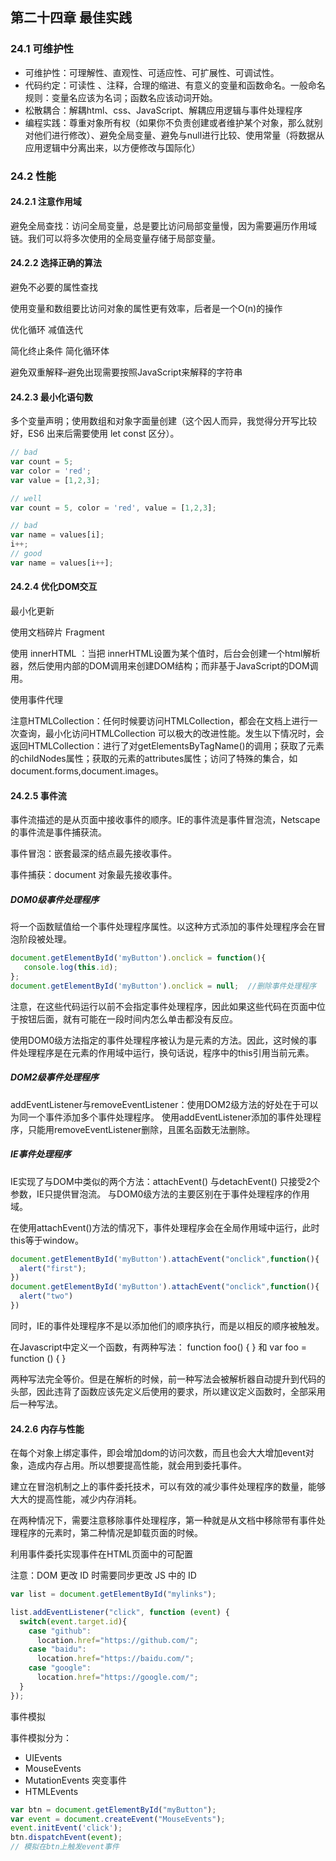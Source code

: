 ## 第二十四章 最佳实践

### 24.1 可维护性

- 可维护性：可理解性、直观性、可适应性、可扩展性、可调试性。
- 代码约定：可读性 、注释，合理的缩进、有意义的变量和函数命名。一般命名规则：变量名应该为名词；函数名应该动词开始。
- 松散耦合：解耦html、css、JavaScript、解耦应用逻辑与事件处理程序
- 编程实践：尊重对象所有权（如果你不负责创建或者维护某个对象，那么就别对他们进行修改）、避免全局变量、避免与null进行比较、使用常量（将数据从应用逻辑中分离出来，以方便修改与国际化）

### 24.2 性能

#### 24.2.1 注意作用域

避免全局查找：访问全局变量，总是要比访问局部变量慢，因为需要遍历作用域链。我们可以将多次使用的全局变量存储于局部变量。

#### 24.2.2 选择正确的算法

避免不必要的属性查找 

使用变量和数组要比访问对象的属性更有效率，后者是一个O(n)的操作

优化循环 减值迭代

简化终止条件 简化循环体

避免双重解释–避免出现需要按照JavaScript来解释的字符串

#### 24.2.3 最小化语句数

多个变量声明；使用数组和对象字面量创建（这个因人而异，我觉得分开写比较好，ES6 出来后需要使用 let const 区分）。

~~~js
// bad
var count = 5; 
var color = 'red'; 
var value = [1,2,3]; 

// well
var count = 5, color = 'red', value = [1,2,3];

// bad 
var name = values[i]; 
i++; 
// good 
var name = values[i++];
~~~


#### 24.2.4 优化DOM交互

最小化更新

使用文档碎片 Fragment

使用 innerHTML ：当把 innerHTML设置为某个值时，后台会创建一个html解析器，然后使用内部的DOM调用来创建DOM结构；而非基于JavaScript的DOM调用。

使用事件代理

注意HTMLCollection：任何时候要访问HTMLCollection，都会在文档上进行一次查询，最小化访问HTMLCollection 可以极大的改进性能。发生以下情况时，会返回HTMLCollection：进行了对getElementsByTagName()的调用；获取了元素的childNodes属性；获取的元素的attributes属性；访问了特殊的集合，如document.forms,document.images。

#### 24.2.5 事件流

事件流描述的是从页面中接收事件的顺序。IE的事件流是事件冒泡流，Netscape的事件流是事件捕获流。 

事件冒泡：嵌套最深的结点最先接收事件。 

事件捕获：document 对象最先接收事件。

##### DOM0级事件处理程序

将一个函数赋值给一个事件处理程序属性。以这种方式添加的事件处理程序会在冒泡阶段被处理。

~~~js
document.getElementById('myButton').onclick = function(){
   console.log(this.id);
};
document.getElementById('myButton').onclick = null;  //删除事件处理程序
~~~

注意，在这些代码运行以前不会指定事件处理程序，因此如果这些代码在页面中位于按钮后面，就有可能在一段时间内怎么单击都没有反应。 

使用DOM0级方法指定的事件处理程序被认为是元素的方法。因此，这时候的事件处理程序是在元素的作用域中运行，换句话说，程序中的this引用当前元素。

##### DOM2级事件处理程序

addEventListener与removeEventListener：使用DOM2级方法的好处在于可以为同一个事件添加多个事件处理程序。 使用addEventListener添加的事件处理程序，只能用removeEventListener删除，且匿名函数无法删除。

##### IE事件处理程序

IE实现了与DOM中类似的两个方法：attachEvent() 与detachEvent() 只接受2个参数，IE只提供冒泡流。 与DOM0级方法的主要区别在于事件处理程序的作用域。

在使用attachEvent()方法的情况下，事件处理程序会在全局作用域中运行，此时this等于window。

~~~js
document.getElementById('myButton').attachEvent("onclick",function(){
  alert("first");
})
document.getElementById('myButton').attachEvent("onclick",function(){
  alert("two")
})
~~~

同时，IE的事件处理程序不是以添加他们的顺序执行，而是以相反的顺序被触发。 


在Javascript中定义一个函数，有两种写法： function foo() { } 和 var foo = function () { } 

两种写法完全等价。但是在解析的时候，前一种写法会被解析器自动提升到代码的头部，因此违背了函数应该先定义后使用的要求，所以建议定义函数时，全部采用后一种写法。



#### 24.2.6 内存与性能

在每个对象上绑定事件，即会增加dom的访问次数，而且也会大大增加event对象，造成内存占用。所以想要提高性能，就会用到委托事件。 

建立在冒泡机制之上的事件委托技术，可以有效的减少事件处理程序的数量，能够大大的提高性能，减少内存消耗。 

在两种情况下，需要注意移除事件处理程序，第一种就是从文档中移除带有事件处理程序的元素时，第二种情况是卸载页面的时候。

利用事件委托实现事件在HTML页面中的可配置

注意：DOM 更改 ID 时需要同步更改 JS 中的 ID

~~~js
var list = document.getElementById("mylinks");

list.addEventListener("click", function (event) {
  switch(event.target.id){
    case "github":
      location.href="https://github.com/";
    case "baidu":
      location.href="https://baidu.com/";
    case "google":
      location.href="https://google.com/";
  }
});
~~~

事件模拟

事件模拟分为： 

- UIEvents 
- MouseEvents 
- MutationEvents 突变事件
- HTMLEvents
~~~js
var btn = document.getElementById("myButton");
var event = document.createEvent("MouseEvents");
event.initEvent('click');
btn.dispatchEvent(event);
// 模拟在btn上触发event事件
~~~

